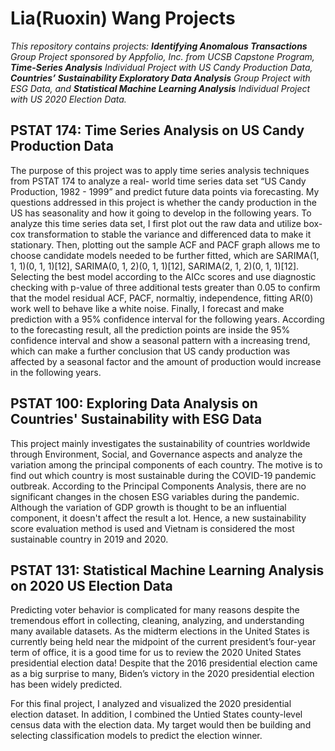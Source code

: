 # Lia(Ruoxin) Wang Projects
*This repository contains projects: **Identifying Anomalous Transactions** Group Project sponsored by Appfolio, Inc. from UCSB Capstone Program, **Time-Series Analysis** Individual Project with US Candy Production Data, **Countries’ Sustainability Exploratory Data Analysis** Group Project with ESG Data, and **Statistical Machine Learning Analysis** Individual Project with US 2020 Election Data.*
## PSTAT 174: Time Series Analysis on US Candy Production Data
The purpose of this project was to apply time series analysis techniques from PSTAT 174 to analyze a real- world time series data set “US Candy Production, 1982 - 1999” and predict future data points via forecasting. My questions addressed in this project is whether the candy production in the US has seasonality and how it going to develop in the following years. To analyze this time series data set, I first plot out the raw data and utilize box-cox transformation to stable the variance and differenced data to make it stationary. Then, plotting out the sample ACF and PACF graph allows me to choose candidate models needed to be further fitted, which are SARIMA(1, 1, 1)(0, 1, 1)[12], SARIMA(0, 1, 2)(0, 1, 1)[12], SARIMA(2, 1, 2)(0, 1, 1)[12]. Selecting the best model according to the AICc scores and use diagnostic checking with p-value of three additional tests greater than 0.05 to confirm that the model residual ACF, PACF, normaltiy, independence, fitting AR(0) work well to behave like a white noise. Finally, I forecast and make prediction with a 95% confidence interval for the following years. According to the forecasting result, all the prediction points are inside the 95% confidence interval and show a seasonal pattern with a increasing trend, which can make a further conclusion that US candy production was affected by a seasonal factor and the amount of production would increase in the following years.
## PSTAT 100: Exploring Data Analysis on Countries' Sustainability with ESG Data
This project mainly investigates the sustainability of countries worldwide through Environment, Social, and Governance aspects and analyze the variation among the principal components of each country. The motive is to find out which country is most sustainable during the COVID-19 pandemic outbreak. According to the Principal Components Analysis, there are no significant changes in the chosen ESG variables during the pandemic. Although the variation of GDP growth is thought to be an influential component, it doesn't affect the result a lot. Hence, a new sustainability score evaluation method is used and Vietnam is considered the most sustainable country in 2019 and 2020.
## PSTAT 131: Statistical Machine Learning Analysis on 2020 US Election Data
Predicting voter behavior is complicated for many reasons despite the tremendous effort in collecting, cleaning, analyzing, and understanding many available datasets. As the midterm elections in the United States is currently being held near the midpoint of the current president’s four-year term of office, it is a good time for us to review the 2020 United States presidential election data! Despite that the 2016 presidential election came as a big surprise to many, Biden’s victory in the 2020 presidential election has been widely predicted.

For this final project, I analyzed and visualized the 2020 presidential election dataset. In addition, I combined the Untied States county-level census data with the election data. My target would then be building and selecting classification models to predict the election winner.

